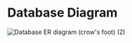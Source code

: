 # Database Diagram

![Database ER diagram (crow's foot) (2)](https://github.com/iyelce/cs308-Weezart/assets/124828389/a65341df-9a74-48da-bb9e-18f4a44128bd)
